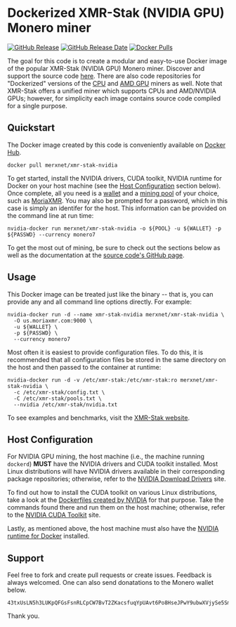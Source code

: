 # Dockerized XMR-Stak (NVIDIA GPU) Monero miner

[![GitHub Release](https://img.shields.io/github/release/merxnet/xmr-stak-nvidia-docker/all.svg)](https://github.com/merxnet/xmr-stak-nvidia-docker/releases)
[![GitHub Release Date](https://img.shields.io/github/release-date-pre/merxnet/xmr-stak-nvidia-docker.svg)](https://github.com/merxnet/xmr-stak-nvidia-docker/releases)
[![Docker Pulls](https://img.shields.io/docker/pulls/merxnet/xmr-stak-nvidia.svg)](https://hub.docker.com/r/merxnet/xmr-stak-nvidia/)

The goal for this code is to create a modular and easy-to-use Docker image of the popular XMR-Stak (NVIDIA GPU) Monero miner. Discover and support the source code [here](https://github.com/fireice-uk/xmr-stak). There are also code repositories for "Dockerized" versions of the [CPU](https://github.com/merxnet/xmr-stak-cpu-docker) and [AMD GPU](https://github.com/merxnet/xmr-stak-amd-docker) miners as well. Note that XMR-Stak offers a unified miner which supports CPUs and AMD/NVIDIA GPUs; however, for simplicity each image contains source code compiled for a single purpose.

## Quickstart
The Docker image created by this code is conveniently available on [Docker Hub](https://hub.docker.com/r/merxnet/xmr-stak-nvidia/).
```
docker pull merxnet/xmr-stak-nvidia
```
To get started, install the NVIDIA drivers, CUDA toolkit, NVIDIA runtime for Docker on your host machine (see the [Host Configuration](#host-configuration) section below). Once complete, all you need is a [wallet](https://getmonero.org/resources/user-guides/create_wallet.html) and a [mining pool](https://monero.org/services/mining-pools/) of your choice, such as [MoriaXMR](https://moriaxmr.com/). You may also be prompted for a password, which in this case is simply an identifer for the host. This information can be provided on the command line at run time:
```
nvidia-docker run merxnet/xmr-stak-nvidia -o ${POOL} -u ${WALLET} -p ${PASSWD} --currency monero7
```
To get the most out of mining, be sure to check out the sections below as well as the documentation at the [source code's GitHub page](https://github.com/fireice-uk/xmr-stak/blob/master/doc/usage.md).

## Usage
This Docker image can be treated just like the binary -- that is, you can provide any and all command line options directly. For example:
```
nvidia-docker run -d --name xmr-stak-nvidia merxnet/xmr-stak-nvidia \
  -O us.moriaxmr.com:9000 \
  -u ${WALLET} \
  -p ${PASSWD} \
  --currency monero7
```
Most often it is easiest to provide configuration files. To do this, it is recommended that all configuration files be stored in the same directory on the host and then passed to the container at runtime:
```
nvidia-docker run -d -v /etc/xmr-stak:/etc/xmr-stak:ro merxnet/xmr-stak-nvidia \
  -c /etc/xmr-stak/config.txt \
  -C /etc/xmr-stak/pools.txt \
  --nvidia /etc/xmr-stak/nvidia.txt
```
To see examples and benchmarks, visit the [XMR-Stak website](https://www.xmrstak.com/).

## Host Configuration
For NVIDIA GPU mining, the host machine (i.e., the machine running `dockerd`) **MUST** have the NVIDIA drivers and CUDA toolkit installed. Most Linux distributions will have NVIDIA drivers available in their corresponding package repositories; otherwise, refer to the [NVIDIA Download Drivers](http://www.nvidia.com/Download/index.aspx) site.

To find out how to install the CUDA toolkit on various Linux distributions, take a look at the [Dockerfiles created by NVIDIA](https://hub.docker.com/r/nvidia/cuda/) for that purpose. Take the commands found there and run them on the host machine; otherwise, refer to the [NVIDIA CUDA Toolkit](https://developer.nvidia.com/cuda-toolkit) site.

Lastly, as mentioned above, the host machine must also have the [NVIDIA runtime for Docker](https://github.com/NVIDIA/nvidia-docker#quickstart) installed.

## Support
Feel free to fork and create pull requests or create issues. Feedback is always welcomed. One can also send donatations to the Monero wallet below.
```
43txUsLN5h3LUKpQFGsFsnRLCpCW7BvT2ZKacsfuqYpUAvt6Po8HseJPwY9ubwXVjySe5SmxVstLfcV8hM8tHg8UTVB14Tk
```
Thank you.
